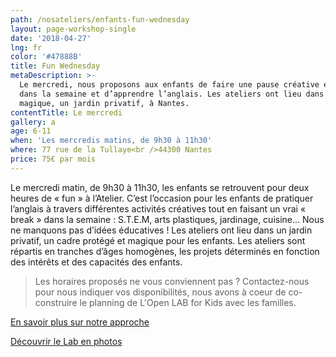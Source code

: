 ```yaml
---
path: /nosateliers/enfants-fun-wednesday
layout: page-workshop-single
date: '2018-04-27'
lng: fr
color: '#47888B'
title: Fun Wednesday
metaDescription: >-
  Le mercredi, nous proposons aux enfants de faire une pause créative et ludique
  dans la semaine et d’apprendre l’anglais. Les ateliers ont lieu dans un cadre
  magique, un jardin privatif, à Nantes. 
contentTitle: Le mercredi
gallery: a
age: 6-11
when: 'Les mercredis matins, de 9h30 à 11h30'
where: 77 rue de la Tullaye<br />44300 Nantes
price: 75€ par mois
---
```

Le mercredi matin, de 9h30 à 11h30, les enfants se retrouvent pour deux heures de « fun » à l’Atelier. C’est l’occasion pour les enfants de pratiquer l’anglais à travers différentes activités créatives tout en faisant un vrai « break » dans la semaine : S.T.E.M, arts plastiques, jardinage, cuisine... Nous ne manquons pas d’idées éducatives ! Les ateliers ont lieu dans un jardin privatif, un cadre protégé et magique pour les enfants. Les ateliers sont répartis en tranches d’âges homogènes, les projets déterminés en fonction des intérêts et des capacités des enfants.

> Les horaires proposés ne vous conviennent pas ? Contactez-nous pour nous indiquer vos disponibilités, nous avons à coeur de co-construire le planning de L'Open LAB for Kids avec les familles. 

[En savoir plus sur notre approche](/pedagogie)  

[Découvrir le Lab en photos](/nosateliers/#lab)
